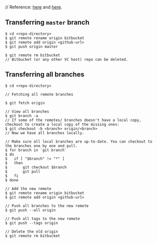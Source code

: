 // Reference: [here](https://gist.github.com/mandiwise/5954bbb2e95c011885ff) and [here](https://gist.github.com/niksumeiko/8972566).
## Transferring `master` branch

```
$ cd <repo-directory>
$ git remote rename origin bitbucket
$ git remote add origin <github-url>
$ git push origin master

$ git remote rm bitbucket
// Bitbucket (or any other VC host) repo can be deleted.
```

## Transferring all branches

```
$ cd <repo-directory>

// Fetching all remote branches

$ git fetch origin

// View all branches
$ git branch -a
// If some of the remotes/ branches doesn't have a local copy, checkout to create a local copy of the missing ones:
$ git checkout -b <branch> origin/<branch>
// Now we have all branches locally.

// Make sure all local branches are up-to-date. You can checkout to the branches one by one and pull.
$ for branch in `git branch`
$ do
$   if [ "$branch" != "*" ]
$   then
$       git checkout $branch
$       git pull
$   fi
$ done

// Add the new remote
$ git remote rename origin bitbucket
$ git remote add origin <github-url>

// Push all branches to the new remote
$ git push --all origin

// Push all tags to the new remote
$ git push --tags origin

// Delete the old origin
$ git remote rm bitbucket
```